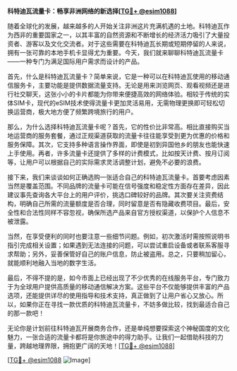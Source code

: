**科特迪瓦流量卡：畅享非洲网络的新选择[[TG💪+ @esim1088](https://t.me/s/esim1088)]**

随着全球化的发展，越来越多的人开始关注非洲这片充满机遇的土地。科特迪瓦作为西非的重要国家之一，以其丰富的自然资源和不断增长的经济活力吸引了大量投资者、游客以及文化交流者。对于这些需要在科特迪瓦长期或短期停留的人来说，拥有一张可靠的本地手机卡显得尤为重要。今天，我们就来聊聊科特迪瓦流量卡——一种专门为满足国际用户需求而设计的产品。

首先，什么是科特迪瓦流量卡？简单来说，它是一种可以在科特迪瓦使用的移动通信服务卡，主要功能是提供数据流量支持。无论是用来浏览网页、观看视频还是进行社交聊天，这张小小的卡片都能为你带来便捷高效的网络体验。相较于传统的实体SIM卡，现代的eSIM技术使得流量卡更加灵活易用，无需物理更换即可轻松切换运营商，极大地方便了频繁跨境旅行的用户。

那么，为什么选择科特迪瓦流量卡呢？首先，它的性价比非常高。相比直接购买当地运营商的服务套餐，通过正规渠道获取的流量卡往往能享受到更为优惠的价格和服务保障。其次，它支持多种语言操作界面，即使是初到异国他乡的朋友也能快速上手使用。再者，许多流量卡还提供了多样的计费模式，比如按天计费、按月订阅等，让用户可以根据自己的实际需求灵活调整计划，避免不必要的浪费。

接下来，我们来谈谈如何正确选购一张适合自己的科特迪瓦流量卡。首要考虑因素当然是覆盖范围。不同品牌的流量卡可能在信号强度和稳定性方面存在差异，因此建议事先查询各大平台上的用户评价，挑选口碑较好的品牌。其次要关注资费结构，明确自己所需的流量额度是否合理，同时留意是否有隐藏收费项目。最后，安全性和合法性同样不容忽视，确保所选产品来自官方授权渠道，以保护个人信息不被泄露。

当然，在享受便利的同时也要注意一些细节问题。例如，初次激活时需按照说明书指引完成相关设置；如果遇到无法连接的问题，可以尝试重启设备或者联系客服寻求帮助；另外，妥善保管好自己的账户信息，防止被盗用。总之，只要稍加留心，就能顺利地融入当地的数字生活。

最后，不得不提的是，如今市面上已经出现了不少优秀的在线服务平台，专门致力于为全球用户提供高质量的移动通信解决方案。这些平台不仅能够提供丰富的产品选项，还能提供详尽的使用指导和技术支持，真正做到了让用户省心又放心。所以，如果你正在寻找一款优质的科特迪瓦流量卡，不妨多做比较，找到最适合自己的那一款吧！

无论你是计划前往科特迪瓦开展商务合作，还是单纯想要探索这个神秘国度的文化魅力，一张合适的流量卡都将是你旅途中的得力助手。让我们一起借助科技的力量，跨越地理界限，拥抱更广阔的天地！[[TG💪+ @esim1088](https://t.me/s/esim1088)]

[[TG💪+ @esim1088](https://t.me/s/esim1088) ![Image](https://i.postimg.cc/4NQfJmqS/Snipaste-2025-05-13-00-14-12.png)]